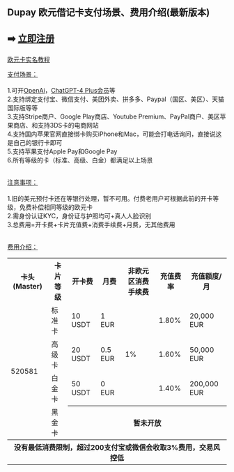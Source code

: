 ## Dupay 欧元借记卡支付场景、费用介绍(最新版本)

## ➡️ <a href="https://dupay.one/web-app/register-h5?invitCode=184747&lang=zh-cn" title="Dupay 立即注册" target="_blank">立即注册</a>

[欧元卡实名教程](https://telegra.ph/Dupay%E6%AC%A7%E5%85%83%E5%8D%A1KYC%E5%AE%9E%E5%90%8D%E6%95%99%E7%A8%8B-10-14)<br/>

[支付场景：](https://dupay.one/web-app/register-h5?invitCode=184747&lang=zh-cn)<br/><br/>
1.可开[OpenAi](https://openai.com/)，[ChatGPT-4 Plus会员](https://chat.openai.com/)等<br/>
2.支持绑定支付宝、微信支付、美团外卖、拼多多、Paypal（国区、美区）、天猫国际版等等<br/>
3.支持Stripe商户、Google Play商店、Youtube Premium、PayPal商户、美区苹果商店、和支持3DS卡的电商网站<br/>
4.支持国内苹果官网直接绑卡购买iPhone和Mac，可能会打电话询问，直接说这是自己的银行卡即可<br/>
5.支持苹果支付Apple Pay和Google Pay<br/>
6.所有等级的卡（标准、高级、白金）都满足以上场景<br/>
<br/>

[注意事项：](https://dupay.one/web-app/register-h5?invitCode=184747&lang=zh-cn)<br/><br/>
1.旧的美元预付卡还在等银行处理，暂不可用。付费老用户可根据此前的开卡等级，免费补偿相同等级的欧元卡<br/>
2.需身份认证KYC，身份证与护照均可+真人人脸识别<br/>
3.总费用=开卡费+卡片充值费+消费手续费+月费，无其他费用<br/>
<br/>

[费用介绍：](https://dupay.one/web-app/register-h5?invitCode=184747&lang=zh-cn)<br/>

<table>  
<tr>  
  <th>卡头(Master)</th> 
  <th>卡片等级</th>  
  <th>开卡费</th>  
  <th>月费</th>
  <th>非欧元区消费手续费</th>
  <th>充值费率</th>
  <th>充值额度/月</th>
</tr>
<tr>  
  <td rowspan="4">520581</td>  
  <td>标准卡</td> 
  <td>10 USDT</td>  
  <td>1 EUR</td>  
  <td rowspan="3">1%</td>  
  <td>1.80%</td>   
  <td>20,000 EUR</td>
</tr>
<tr>  
  <td>高级卡</td> 
  <td>20 USDT</td>  
  <td>0.5 EUR</td>  
  <td>1.60%</td>   
  <td>50,000 EUR</td> 
</tr>
<tr>  
  <td>白金卡</td> 
  <td>50 USDT</td>  
  <td>0 EUR</td>  
  <td>1.40%</td>   
  <td>200,000 EUR</td>  
</tr>
<tr>  
  <td>黑金卡</td>
  <th colspan="5">暂未开放</th>  
</tr>
<tr>  
  <th colspan="8">没有最低消费限制，超过200支付宝或微信会收取3%费用，交易风控低</th> 
</tr>  
</table>

